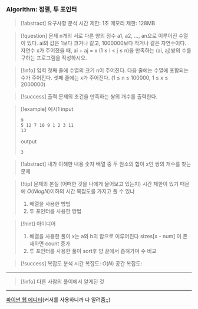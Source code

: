 ### Algorithm: 정렬, 투 포인터

> [!abstract] 요구사항 분석
> 시간 제한: 1초
> 메모리 제한: 128MB

> [!question] 문제
> n개의 서로 다른 양의 정수 a1, a2, ..., an으로 이루어진 수열이 있다. ai의 값은 1보다 크거나 같고, 1000000보다 작거나 같은 자연수이다. 자연수 x가 주어졌을 때, ai + aj = x (1 ≤ i < j ≤ n)을 만족하는 (ai, aj)쌍의 수를 구하는 프로그램을 작성하시오.

> [!info] 입력
> 첫째 줄에 수열의 크기 n이 주어진다. 다음 줄에는 수열에 포함되는 수가 주어진다. 셋째 줄에는 x가 주어진다. (1 ≤ n ≤ 100000, 1 ≤ x ≤ 2000000)

> [!success] 출력
> 문제의 조건을 만족하는 쌍의 개수를 출력한다.

> [!example] 예시1
> input
>
> ```
> 9
> 5 12 7 10 9 1 2 3 11
> 13
> ```
>
> output
>
> ```
> 3
> ```

> [!abstract] 내가 이해한 내용
> 숫자 배열 중 두 원소의 합이 x인 쌍의 개수를 찾는 문제

> [!tip] 문제의 본질 (어떠한 것을 나에게 물어보고 있는지)
> 시간 제한이 있기 때문에 $O(NlogN)$이하의 시간 복잡도를 가지고 풀 수 있냐
>
> 1. 배열을 사용한 방법
> 2. 투 포인터를 사용한 방법

> [!hint] 아이디어
>
> 1. 배열을 사용한 풀이
>    x는 a와 b의 합으로 이루어진다
>    sizes[x - num] 이 존재하면 count 증가
> 2. 투 포인터를 사용한 풀이
>    sort후 양 끝에서 좁혀가며 수 비교

> [!success] 복잡도 분석
> 시간 복잡도: $O(N)$
> 공간 복잡도:

---

> [!info] 다른 사람의 풀이에서 알게된 것

---

[파이썬 웹 에디터](https://replit.com/@alsrudgh0210/KhakiPrettyClient#main.py)(커서를 사용하니까 다 알려줌;;)
